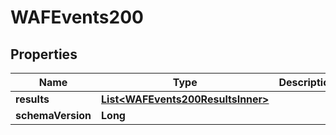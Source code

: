 

# WAFEvents200


## Properties

| Name | Type | Description | Notes |
|------------ | ------------- | ------------- | -------------|
|**results** | [**List&lt;WAFEvents200ResultsInner&gt;**](WAFEvents200ResultsInner.md) |  |  [optional] |
|**schemaVersion** | **Long** |  |  [optional] |



